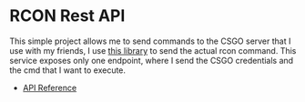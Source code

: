 # RCON Rest API

This simple project allows me to send commands to the CSGO server that I use with my friends, I use [this library](https://github.com/koraktor/steam-condenser-java) to send the actual rcon command. This service exposes only one endpoint, where I send the CSGO credentials and the cmd that I want to execute.

- [API Reference](https://marco.selfip.net/zuul/csgo-rest-api/rcon/swagger-ui.html)
